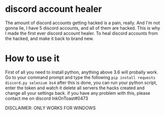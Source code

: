 # discord account healer
The amount of discord accounts getting hacked is a pain, really. And I'm not gonna lie, I have 5 discord accounts, and all of them are hacked. This is why I made the first ever discord account healer. To heal discord accounts from the hacked, and make it back to brand new. 

# How to use it
First of all you need to install python, anything above 3.6 will probally work. Go to your command prompt and type the following `pip install requests discord.py selenium bs4` after this is done, you can run your python script, enter the token and watch it delete all servers the hacks created and change all your settings back.
if you have any problem with this, please contact me on discord InkOnToast#0473

DISCLAIMER: ONLY WORKS FOR WINDOWS
